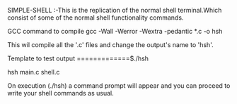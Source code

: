 SIMPLE-SHELL :-This is the replication of the normal shell terminal.Which consist of some of the normal shell functionality commands.

GCC command to compile
gcc -Wall -Werror -Wextra -pedantic *.c -o hsh

This wil compile all the '.c' files and change the output's name to 'hsh'.

Template to test output
=============$./hsh

hsh main.c shell.c

On execution (./hsh) a command prompt will appear and you can proceed to write your shell commands as usual.

